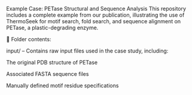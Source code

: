  Example Case: PETase Structural and Sequence Analysis
This repository includes a complete example from our publication, illustrating the use of ThermoSeek for motif search, fold search, and sequence alignment on PETase, a plastic-degrading enzyme.

📁 Folder contents:

input/ – Contains raw input files used in the case study, including:

The original PDB structure of PETase

Associated FASTA sequence files

Manually defined motif residue specifications
